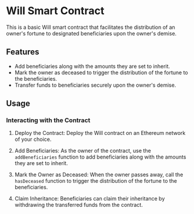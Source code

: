 # Will Smart Contract

This is a basic Will smart contract that facilitates the distribution of an owner's fortune to designated beneficiaries upon the owner's demise.

## Features

- Add beneficiaries along with the amounts they are set to inherit.
- Mark the owner as deceased to trigger the distribution of the fortune to the beneficiaries.
- Transfer funds to beneficiaries securely upon the owner's demise.

## Usage

### Interacting with the Contract

1. Deploy the Contract: Deploy the Will contract on an Ethereum network of your choice.

2. Add Beneficiaries: As the owner of the contract, use the `addBeneficiaries` function to add beneficiaries along with the amounts they are set to inherit.

3. Mark the Owner as Deceased: When the owner passes away, call the `hasDeceased` function to trigger the distribution of the fortune to the beneficiaries.

4. Claim Inheritance: Beneficiaries can claim their inheritance by withdrawing the transferred funds from the contract.
